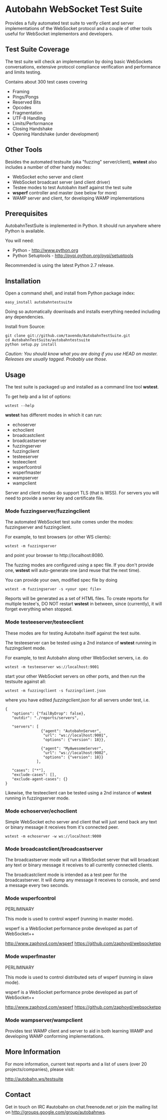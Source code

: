 Autobahn WebSocket Test Suite
=============================

Provides a fully automated test suite to verify client and server
implementations of the WebSocket protocol and a couple of other
tools useful for WebSocket implementors and developers.


Test Suite Coverage
-------------------

The test suite will check an implementation by doing basic WebSockets
conversations, extensive protocol compliance verification and performance
and limits testing.

Contains about 300 test cases covering

 * Framing
 * Pings/Pongs
 * Reserved Bits
 * Opcodes
 * Fragmentation
 * UTF-8 Handling
 * Limits/Performance
 * Closing Handshake
 * Opening Handshake (under development)


Other Tools
-----------

Besides the automated testsuite (aka "fuzzing" server/client), **wstest**
also includes a number of other handy modes:

 * WebSocket echo server and client
 * WebSocket broadcast server (and client driver)
 * Testee modes to test Autobahn itself against the test suite
 * **wsperf** controller and master (see below for more)
 * WAMP server and client, for developing WAMP implementations


Prerequisites
-------------

AutobahnTestSuite is implemented in Python. It should run anywhere where
Python is available.

You will need:

  * Python - http://www.python.org
  * Python Setuptools - http://pypi.python.org/pypi/setuptools

Recommended is using the latest Python 2.7 release.


Installation
------------

Open a command shell, and install from Python package index:

    easy_install autobahntestsuite


Doing so automatically downloads and installs everything needed
including any dependencies.


Install from Source:

    git clone git://github.com/tavendo/AutobahnTestSuite.git
    cd AutobahnTestSuite/autobahntestsuite
    python setup.py install


*Caution: You should know what you are doing if you use HEAD on master.
Releases are usually tagged. Probably use those.*


Usage
-----

The test suite is packaged up and installed as a command line tool **wstest**.

To get help and a list of options:

    wstest --help


**wstest** has different modes in which it can run:

 * echoserver
 * echoclient
 * broadcastclient
 * broadcastserver
 * fuzzingserver
 * fuzzingclient
 * testeeserver
 * testeeclient
 * wsperfcontrol
 * wsperfmaster
 * wampserver
 * wampclient


Server and client modes do support TLS (that is WSS). For servers you will
need to provide a server key and certificate file.


### Mode fuzzingserver/fuzzingclient

The automated WebSocket test suite comes under the modes: fuzzingserver and
fuzzingclient.

For example, to test browsers (or other WS clients):

    wstest -m fuzzingserver

and point your browser to http://localhost:8080.

The fuzzing modes are configured using a spec file. If you don't provide
one, **wstest** will auto-generate one (and reuse that the next time).

You can provide your own, modified spec file by doing

    wstest -m fuzzingserver -s <your spec file>

Reports will be generated as a set of HTML files. To create reports for
multiple testee's, DO NOT restart **wstest** in between, since (currently),
it will forget everything when stopped.


### Mode testeeserver/testeeclient

These modes are for testing Autobahn itself against the test suite.

The testeeserver can be tested using a 2nd instance of **wstest** running
in fuzzingclient mode.

For example, to test Autobahn along other WebSocket servers, i.e. do

    wstest -m testeeserver ws://localhost:9001

start your other WebSocket servers on other ports, and then run the testsuite
against all:

    wstest -m fuzzingclient -s fuzzingclient.json

where you have edited *fuzzingclient.json* for all servers under test, i.e.


    {
       "options": {"failByDrop": false},
       "outdir": "./reports/servers",

       "servers": [
                    {"agent": "AutobahnServer",
                     "url": "ws://localhost:9001",
                     "options": {"version": 18}},

                    {"agent": "MyAwesomeServer",
                     "url": "ws://localhost:9002",
                     "options": {"version": 18}}
                  ],

       "cases": ["*"],
       "exclude-cases": [],
       "exclude-agent-cases": {}
    }


Likewise, the testeeclient can be tested using a 2nd instance of **wstest**
running in fuzzingserver mode.


### Mode echoserver/echoclient

Simple WebSocket echo server and client that will just send back any
text or binary message it receives from it's connected peer.


    wstest -m echoserver -w ws://localhost:9000


### Mode broadcastclient/broadcastserver

The broadcastserver mode will run a WebSocket server that will broadcast
any text or binary message it receives to all currently connected clients.

The broadcastclient mode is intended as a test peer for the broadcastserver.
It will dump any message it receives to console, and send a message every
two seconds.


### Mode wsperfcontrol

PERLIMINARY

This mode is used to control wsperf (running in master mode).

wsperf is a WebSocket performance probe developed as part of WebSocket++

  http://www.zaphoyd.com/wsperf
  https://github.com/zaphoyd/websocketpp


### Mode wsperfmaster

PERLIMINARY

This mode is used to control distributed sets of wsperf (running in slave mode).

wsperf is a WebSocket performance probe developed as part of WebSocket++

  http://www.zaphoyd.com/wsperf
  https://github.com/zaphoyd/websocketpp


### Mode wampserver/wampclient

Provides test WAMP client and server to aid in both learning WAMP and
developing WAMP conforming implementations.


More Information
----------------

For more information, current test reports and a list of
users (over 20 projects/companies), please visit:

   http://autobahn.ws/testsuite


Contact
-------

Get in touch on IRC #autobahn on chat.freenode.net or join the mailing
list on http://groups.google.com/group/autobahnws.
